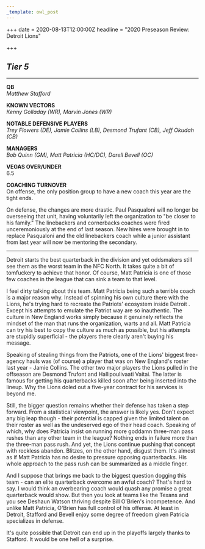 ```yaml
---
_template: owl_post
---
```


+++
date = 2020-08-13T12:00:00Z
headline = "2020 Preseason Review: Detroit Lions"

+++
## _Tier 5_

***

**QB**  
_Matthew Stafford_

**KNOWN VECTORS**  
_Kenny Golladay (WR), Marvin Jones (WR)_

**NOTABLE DEFENSIVE PLAYERS**  
_Trey Flowers (DE), Jamie Collins (LB), Desmond Trufant (CB), Jeff Okudah (CB)_

**MANAGERS**  
_Bob Quinn (GM), Matt Patricia (HC/DC), Darell Bevell (OC)_

**VEGAS OVER/UNDER**  
6\.5

**COACHING TURNOVER**  
On offense, the only position group to have a new coach this year are the tight ends.

On defense, the changes are more drastic. Paul Pasqualoni will no longer be overseeing that unit, having voluntarily left the organization to "be closer to his family." The linebackers and cornerbacks coaches were fired unceremoniously at the end of last season. New hires were brought in to replace Pasqualoni and the old linebackers coach while a junior assistant from last year will now be mentoring the secondary.

***

Detroit starts the best quarterback in the division and yet oddsmakers still see them as the worst team in the NFC North. It takes quite a bit of tomfuckery to achieve that honor. Of course, Matt Patricia is one of those few coaches in the league that can sink a team to that level.

I feel dirty talking about this team. Matt Patricia being such a terrible coach is a major reason why. Instead of spinning his own culture there with the Lions, he's trying hard to recreate the Patriots' ecosystem inside Detroit . Except his attempts to emulate the Patriot way are so inauthentic. The culture in New England works simply because it genuinely reflects the mindset of the man that runs the organization, warts and all. Matt Patricia can try his best to copy the culture as much as possible, but his attempts are stupidly superficial - the players there clearly aren't buying his message.

Speaking of stealing things from the Patriots, one of the Lions' biggest free-agency hauls was (of course) a player that was on New England's roster last year - Jamie Collins. The other two major players the Lions pulled in the offseason are Desmond Trufont and Hallipoulivaati Vaitai. The latter is famous for getting his quarterbacks killed soon after being inserted into the lineup. Why the Lions doled out a five-year contract for his services is beyond me.

Still, the bigger question remains whether their defense has taken a step forward. From a statistical viewpoint, the answer is likely yes. Don't expect any big leap though - their potential is capped given the limited talent on their roster as well as the undeserved ego of their head coach. Speaking of which, why does Patricia insist on running more goddamn three-man pass rushes than any other team in the league? Nothing ends in failure more than the three-man pass rush. And yet, the Lions continue pushing that concept with reckless abandon. Blitzes, on the other hand, disgust them. It's almost as if Matt Patricia has no desire to pressure opposing quarterbacks. His whole approach to the pass rush can be summarized as a middle finger.

And I suppose that brings me back to the biggest question dogging this team - can an elite quarterback overcome an awful coach? That's hard to say. I would think an overbearing coach would quash any promise a great quarterback would show. But then you look at teams like the Texans and you see Deshaun Watson thriving despite Bill O'Brien's incompetence. And unlike Matt Patricia, O'Brien has full control of his offense. At least in Detroit, Stafford and Bevell enjoy some degree of freedom given Patricia specializes in defense.

It's quite possible that Detroit can end up in the playoffs largely thanks to Stafford. It would be one hell of a surprise.
